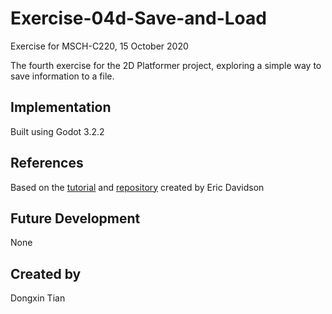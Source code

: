 # Exercise-04d-Save-and-Load
Exercise for MSCH-C220, 15 October 2020

The fourth exercise for the 2D Platformer project, exploring a simple way to save information to a file.

## Implementation
Built using Godot 3.2.2

## References
Based on the [tutorial](https://www.youtube.com/watch?v=ygGaN1EOQEA) and [repository](https://github.com/erdavids/Godot-Save-System) created by Eric Davidson

## Future Development
None

## Created by 
Dongxin Tian
